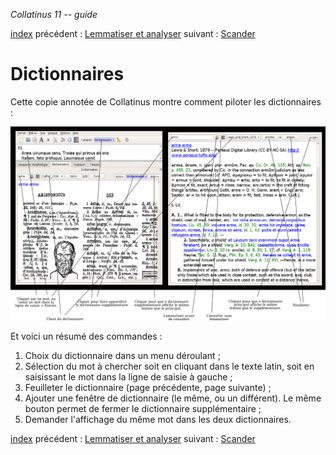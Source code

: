 *Collatinus 11 -- guide*

[index](index.html) précédent : [Lemmatiser et analyser](lemmatiser.html) suivant : [Scander](scander.html) 

Dictionnaires
=============

Cette copie annotée de Collatinus montre comment piloter les dictionnaires :

![Dictionnaire supplémentaire](capturedic.png "Les deux dictionnaires")

Et voici un résumé des commandes :

1. Choix du dictionnaire dans un menu déroulant ;
2. Sélection du mot à chercher soit en cliquant dans le texte latin,
	soit en saisissant le mot dans la ligne de saisie à gauche ;
3. Feuilleter le dictionnaire (page précédente, page suivante) ;
4. Ajouter une fenêtre de dictionnaire (le même, ou un différent).
	Le même bouton permet de fermer le dictionnaire supplémentaire ;
5. Demander l'affichage du même mot dans les deux dictionnaires.

[index](index.html) précédent : [Lemmatiser et analyser](lemmatiser.html) suivant : [Scander](scander.html) 
